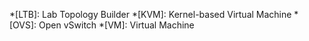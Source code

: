 *[LTB]: Lab Topology Builder
*[KVM]: Kernel-based Virtual Machine
*[OVS]: Open vSwitch
*[VM]: Virtual Machine